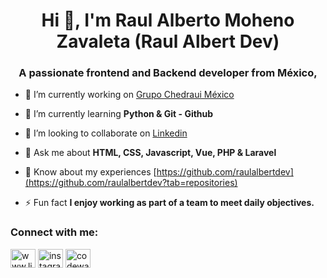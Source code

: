 <h1 align="center">Hi 👋, I'm Raul Alberto Moheno Zavaleta (Raul Albert Dev)</h1>
<h3 align="center">A passionate frontend and Backend developer from México,</h3>

- 🔭 I’m currently working on [Grupo Chedraui México](https://www.linkedin.com/company/chedraui)

- 🌱 I’m currently learning **Python & Git - Github**

- 👯 I’m looking to collaborate on [Linkedin](https://www.linkedin.com/)

- 💬 Ask me about **HTML, CSS, Javascript, Vue, PHP & Laravel**

- 📄 Know about my experiences [https://github.com/raulalbertdev](https://github.com/raulalbertdev?tab=repositories)

- ⚡ Fun fact **I enjoy working as part of a team to meet daily objectives.**

<h3 align="left">Connect with me:</h3>
<p align="left">
<a href="https://linkedin.com/in/raulalbertdev/" target="blank"><img align="center" src="https://raw.githubusercontent.com/rahuldkjain/github-profile-readme-generator/master/src/images/icons/Social/linked-in-alt.svg" alt="www.linkedin.com/in/raulalbertdev/" height="30" width="40" /></a>
<a href="https://instagram.com/raulalbertdev" target="blank"><img align="center" src="https://raw.githubusercontent.com/rahuldkjain/github-profile-readme-generator/master/src/images/icons/Social/instagram.svg" alt="instagram.com/raulalbertdev" height="30" width="40" /></a>
<a href="https://codewars.com/users/raulalbertdev" target="blank"><img align="center" src="https://codewars.com/packs/assets/logo.f607a0fb.svg" alt="codewars.com/users/raulalbertdev" height="30" width="40" /></a>
</p>
